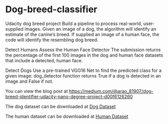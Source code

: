 # Dog-breed-classifier

Udacity dog breed project
Build a pipeline to process real-world, user-supplied images.
Given an image of a dog, the algorithm will identify an estimate of the canine’s breed. If supplied an image of a human face, the code will identify the resembling dog breed.

Detect Humans
Assess the Human Face Detector The submission returns the percentage of the first 100 images in the dog and human face datasets that include a detected, human face.

Detect Dogs
Use a pre-trained VGG16 Net to find the predicted class for a given image: dog_detector function returns True if a dog is detected in an image and False if not.

You can view the blog post at https://medium.com/@arao_81907/dog-breed-identifier-udacity-nano-degree-project-d00f6126260


The dog dataset can be downloaded at 
[Dog Dataset](https://s3-us-west-1.amazonaws.com/udacity-aind/dog-project/dogImages.zip "Dog Data")


The human dataset can be downloaded at 
[Human Dataset](https://s3-us-west-1.amazonaws.com/udacity-aind/dog-project/lfw.zip "Human Data")
